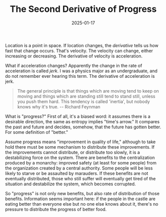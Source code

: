 ﻿---
title: "The Second Derivative of Progress"
date: 2025-01-17
published: false
---
Location is a point in space.
If location changes, the *derivative* tells us how fast that change occurs.
That's velocity.
The velocity can change, either increasing or decreasing.
The derivative of velocity is acceleration.

What if acceleration changes?
Apparently the change in the rate of acceleration is called *jerk*.
I was a physics major as an undergraduate, and do not remember ever hearing this term.
The derivative of acceleration is jerk.

> The general principle is that things which are moving tend to keep on moving and things which are standing still tend to stand still, unless you push them hard.
> This tendency is called 'inertia', but nobody knows why it's true.
> -- Richard Feynman

What is "progress?"
First of all, it's a biased word: it assumes there is a desirable direction, the same as entropy implies "time's arrow."
It compares the past and future and decides, somehow, that the future has gotten better.
For some definition of "better."

Assume progress means "improvement in quality of life," although to take hold there must be some mechanism to distribute these improvements.
If the improvements cannot distribute, or distribute too slowly, it is a destabilizing force on the system.
There are benefits to the centralization produced by a monarchy: improved safety (at least for some people) from the organization created by a central authority.
Some people will be less likely to starve or be assaulted by marauders.
If these benefits are not eventually distributed, those who still suffer will eventually get tired of the situation and destabilize the system, which becomes corrupted.

So "progress" is not only new benefits, but also rate of distribution of those benefits.
Information seems important here: if the people in the castle are eating better than everyone else but no one else knows about it, there's no pressure to distribute the progress of better food.
